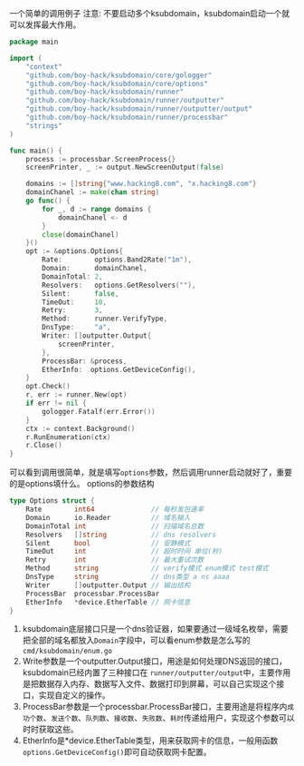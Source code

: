 一个简单的调用例子
注意: 不要启动多个ksubdomain，ksubdomain启动一个就可以发挥最大作用。

```go
package main

import (
	"context"
	"github.com/boy-hack/ksubdomain/core/gologger"
	"github.com/boy-hack/ksubdomain/core/options"
	"github.com/boy-hack/ksubdomain/runner"
	"github.com/boy-hack/ksubdomain/runner/outputter"
	"github.com/boy-hack/ksubdomain/runner/outputter/output"
	"github.com/boy-hack/ksubdomain/runner/processbar"
	"strings"
)

func main() {
	process := processbar.ScreenProcess{}
	screenPrinter, _ := output.NewScreenOutput(false)

	domains := []string{"www.hacking8.com", "x.hacking8.com"}
	domainChanel := make(chan string)
	go func() {
		for _, d := range domains {
			domainChanel <- d
		}
		close(domainChanel)
	}()
	opt := &options.Options{
		Rate:        options.Band2Rate("1m"),
		Domain:      domainChanel,
		DomainTotal: 2,
		Resolvers:   options.GetResolvers(""),
		Silent:      false,
		TimeOut:     10,
		Retry:       3,
		Method:      runner.VerifyType,
		DnsType:     "a",
		Writer: []outputter.Output{
			screenPrinter,
		},
		ProcessBar: &process,
		EtherInfo:  options.GetDeviceConfig(),
	}
	opt.Check()
	r, err := runner.New(opt)
	if err != nil {
		gologger.Fatalf(err.Error())
	}
	ctx := context.Background()
	r.RunEnumeration(ctx)
	r.Close()
}
```
可以看到调用很简单，就是填写`options`参数，然后调用runner启动就好了，重要的是options填什么。
options的参数结构
```go
type Options struct {
	Rate        int64              // 每秒发包速率
	Domain      io.Reader          // 域名输入
	DomainTotal int                // 扫描域名总数
	Resolvers   []string           // dns resolvers
	Silent      bool               // 安静模式
	TimeOut     int                // 超时时间 单位(秒)
	Retry       int                // 最大重试次数
	Method      string             // verify模式 enum模式 test模式
	DnsType     string             // dns类型 a ns aaaa
	Writer      []outputter.Output // 输出结构
	ProcessBar  processbar.ProcessBar
	EtherInfo   *device.EtherTable // 网卡信息
}
```
1. ksubdomain底层接口只是一个dns验证器，如果要通过一级域名枚举，需要把全部的域名都放入`Domain`字段中，可以看enum参数是怎么写的 `cmd/ksubdomain/enum.go`
2. Write参数是一个outputter.Output接口，用途是如何处理DNS返回的接口，ksubdomain已经内置了三种接口在 `runner/outputter/output`中，主要作用是把数据存入内存、数据写入文件、数据打印到屏幕，可以自己实现这个接口，实现自定义的操作。
3. ProcessBar参数是一个processbar.ProcessBar接口，主要用途是将程序内`成功个数`、`发送个数`、`队列数`、`接收数`、`失败数`、`耗时`传递给用户，实现这个参数可以时时获取这些。
4. EtherInfo是*device.EtherTable类型，用来获取网卡的信息，一般用函数`options.GetDeviceConfig()`即可自动获取网卡配置。

